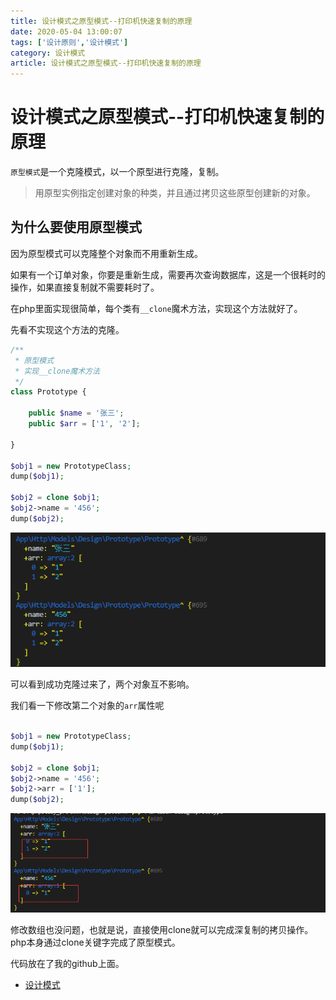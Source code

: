 ```yaml
---
title: 设计模式之原型模式--打印机快速复制的原理
date: 2020-05-04 13:00:07
tags: ['设计原则','设计模式']
category: 设计模式
article: 设计模式之原型模式--打印机快速复制的原理
---
```


# 设计模式之原型模式--打印机快速复制的原理

`原型模式`是一个克隆模式，以一个原型进行克隆，复制。

> 用原型实例指定创建对象的种类，并且通过拷贝这些原型创建新的对象。

## 为什么要使用原型模式

因为原型模式可以克隆整个对象而不用重新生成。

如果有一个订单对象，你要是重新生成，需要再次查询数据库，这是一个很耗时的操作，如果直接复制就不需要耗时了。

在php里面实现很简单，每个类有`__clone`魔术方法，实现这个方法就好了。

先看不实现这个方法的克隆。

```php
/**
 * 原型模式
 * 实现__clone魔术方法
 */
class Prototype {
    
    public $name = '张三';
    public $arr = ['1', '2'];

}

$obj1 = new PrototypeClass;
dump($obj1);

$obj2 = clone $obj1;
$obj2->name = '456';
dump($obj2);
```

![原型模式](../images/prototype.png)

可以看到成功克隆过来了，两个对象互不影响。

我们看一下修改第二个对象的`arr`属性呢

```php

$obj1 = new PrototypeClass;
dump($obj1);

$obj2 = clone $obj1;
$obj2->name = '456';
$obj2->arr = ['1'];
dump($obj2);

```

![原型模式](../images/prototype2.png)

修改数组也没问题，也就是说，直接使用clone就可以完成深复制的拷贝操作。php本身通过clone关键字完成了原型模式。


代码放在了我的github上面。

- [设计模式](https://github.com/Thepatterraining/design-pattern)
